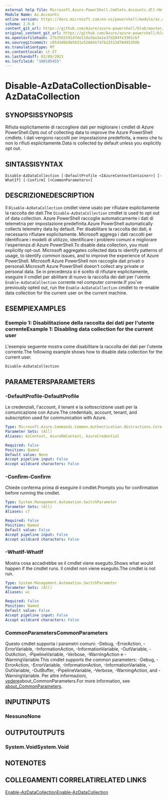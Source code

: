```yaml
---
external help file: Microsoft.Azure.PowerShell.Cmdlets.Accounts.dll-Help.xml
Module Name: Az.Accounts
online version: https://docs.microsoft.com/en-us/powershell/module/az.accounts/disable-azdatacollection
schema: 2.0.0
content_git_url: https://github.com/Azure/azure-powershell/blob/master/src/Accounts/Accounts/help/Disable-AzDataCollection.md
original_content_git_url: https://github.com/Azure/azure-powershell/blob/master/src/Accounts/Accounts/help/Disable-AzDataCollection.md
ms.openlocfilehash: 27b3565191d7de110a5ba3a1e37d204fe3301cbf
ms.sourcegitcommit: c05d3d669b5631e526841f47b22513d78495350b
ms.translationtype: MT
ms.contentlocale: it-IT
ms.lasthandoff: 02/09/2021
ms.locfileid: "100195455"
---
```

# <span data-ttu-id="a5dd4-101">Disable-AzDataCollection</span><span class="sxs-lookup"><span data-stu-id="a5dd4-101">Disable-AzDataCollection</span></span>

## <span data-ttu-id="a5dd4-102">SYNOPSIS</span><span class="sxs-lookup"><span data-stu-id="a5dd4-102">SYNOPSIS</span></span>
<span data-ttu-id="a5dd4-103">Rifiuta esplicitamente di raccogliere dati per migliorare i cmdlet di Azure PowerShell.</span><span class="sxs-lookup"><span data-stu-id="a5dd4-103">Opts out of collecting data to improve the Azure PowerShell cmdlets.</span></span> <span data-ttu-id="a5dd4-104">I dati vengono raccolti per impostazione predefinita, a meno che tu non lo rifiuti esplicitamente.</span><span class="sxs-lookup"><span data-stu-id="a5dd4-104">Data is collected by default unless you explicitly opt out.</span></span>

## <span data-ttu-id="a5dd4-105">SINTASSI</span><span class="sxs-lookup"><span data-stu-id="a5dd4-105">SYNTAX</span></span>

```
Disable-AzDataCollection [-DefaultProfile <IAzureContextContainer>] [-WhatIf] [-Confirm] [<CommonParameters>]
```

## <span data-ttu-id="a5dd4-106">DESCRIZIONE</span><span class="sxs-lookup"><span data-stu-id="a5dd4-106">DESCRIPTION</span></span>

<span data-ttu-id="a5dd4-107">Il `Disable-AzDataCollection` cmdlet viene usato per rifiutare esplicitamente la raccolta dei dati.</span><span class="sxs-lookup"><span data-stu-id="a5dd4-107">The `Disable-AzDataCollection` cmdlet is used to opt out of data collection.</span></span> <span data-ttu-id="a5dd4-108">Azure PowerShell raccoglie automaticamente i dati di telemetria per impostazione predefinita.</span><span class="sxs-lookup"><span data-stu-id="a5dd4-108">Azure PowerShell automatically collects telemetry data by default.</span></span> <span data-ttu-id="a5dd4-109">Per disabilitare la raccolta dei dati, è necessario rifiutare esplicitamente. Microsoft aggrega i dati raccolti per identificare i modelli di utilizzo, identificare i problemi comuni e migliorare l'esperienza di Azure PowerShell.</span><span class="sxs-lookup"><span data-stu-id="a5dd4-109">To disable data collection, you must explicitly opt-out. Microsoft aggregates collected data to identify patterns of usage, to identify common issues, and to improve the experience of Azure PowerShell.</span></span> <span data-ttu-id="a5dd4-110">Microsoft Azure PowerShell non raccoglie dati privati o personali.</span><span class="sxs-lookup"><span data-stu-id="a5dd4-110">Microsoft Azure PowerShell doesn't collect any private or personal data.</span></span> <span data-ttu-id="a5dd4-111">Se in precedenza si è scelto di rifiutare esplicitamente, eseguire il cmdlet per abilitare di nuovo la raccolta dei dati per l'utente `Enable-AzDataCollection` corrente nel computer corrente.</span><span class="sxs-lookup"><span data-stu-id="a5dd4-111">If you've previously opted out, run the `Enable-AzDataCollection` cmdlet to re-enable data collection for the current user on the current machine.</span></span>

## <span data-ttu-id="a5dd4-112">ESEMPI</span><span class="sxs-lookup"><span data-stu-id="a5dd4-112">EXAMPLES</span></span>

### <span data-ttu-id="a5dd4-113">Esempio 1: Disabilitazione della raccolta dei dati per l'utente corrente</span><span class="sxs-lookup"><span data-stu-id="a5dd4-113">Example 1: Disabling data collection for the current user</span></span>

<span data-ttu-id="a5dd4-114">L'esempio seguente mostra come disabilitare la raccolta dei dati per l'utente corrente.</span><span class="sxs-lookup"><span data-stu-id="a5dd4-114">The following example shows how to disable data collection for the current user.</span></span>

```powershell
Disable-AzDataCollection
```

## <span data-ttu-id="a5dd4-115">PARAMETERS</span><span class="sxs-lookup"><span data-stu-id="a5dd4-115">PARAMETERS</span></span>

### <span data-ttu-id="a5dd4-116">-DefaultProfile</span><span class="sxs-lookup"><span data-stu-id="a5dd4-116">-DefaultProfile</span></span>

<span data-ttu-id="a5dd4-117">Le credenziali, l'account, il tenant e la sottoscrizione usati per la comunicazione con Azure.</span><span class="sxs-lookup"><span data-stu-id="a5dd4-117">The credentials, account, tenant, and subscription used for communication with Azure.</span></span>

```yaml
Type: Microsoft.Azure.Commands.Common.Authentication.Abstractions.Core.IAzureContextContainer
Parameter Sets: (All)
Aliases: AzContext, AzureRmContext, AzureCredential

Required: False
Position: Named
Default value: None
Accept pipeline input: False
Accept wildcard characters: False
```

### <span data-ttu-id="a5dd4-118">-Confirm</span><span class="sxs-lookup"><span data-stu-id="a5dd4-118">-Confirm</span></span>

<span data-ttu-id="a5dd4-119">Chiede conferma prima di eseguire il cmdlet.</span><span class="sxs-lookup"><span data-stu-id="a5dd4-119">Prompts you for confirmation before running the cmdlet.</span></span>

```yaml
Type: System.Management.Automation.SwitchParameter
Parameter Sets: (All)
Aliases: cf

Required: False
Position: Named
Default value: False
Accept pipeline input: False
Accept wildcard characters: False
```

### <span data-ttu-id="a5dd4-120">-WhatIf</span><span class="sxs-lookup"><span data-stu-id="a5dd4-120">-WhatIf</span></span>

<span data-ttu-id="a5dd4-121">Mostra cosa accadrebbe se il cmdlet viene eseguito.</span><span class="sxs-lookup"><span data-stu-id="a5dd4-121">Shows what would happen if the cmdlet runs.</span></span> <span data-ttu-id="a5dd4-122">Il cmdlet non viene eseguito.</span><span class="sxs-lookup"><span data-stu-id="a5dd4-122">The cmdlet is not run.</span></span>

```yaml
Type: System.Management.Automation.SwitchParameter
Parameter Sets: (All)
Aliases: wi

Required: False
Position: Named
Default value: False
Accept pipeline input: False
Accept wildcard characters: False
```

### <span data-ttu-id="a5dd4-123">CommonParameters</span><span class="sxs-lookup"><span data-stu-id="a5dd4-123">CommonParameters</span></span>

<span data-ttu-id="a5dd4-124">Questo cmdlet supporta i parametri comuni: -Debug, -ErrorAction, -ErrorVariable, -InformationAction, -InformationVariable, -OutVariable, -OutAction, -PipelineVariable, -Verbose, -WarningAction e -WarningVariable.</span><span class="sxs-lookup"><span data-stu-id="a5dd4-124">This cmdlet supports the common parameters: -Debug, -ErrorAction, -ErrorVariable, -InformationAction, -InformationVariable, -OutVariable, -OutBuffer, -PipelineVariable, -Verbose, -WarningAction, and -WarningVariable.</span></span> <span data-ttu-id="a5dd4-125">Per altre informazioni, [vedere](/powershell/module/microsoft.powershell.core/about/about_commonparameters)about_CommonParameters.</span><span class="sxs-lookup"><span data-stu-id="a5dd4-125">For more information, see [about_CommonParameters](/powershell/module/microsoft.powershell.core/about/about_commonparameters).</span></span>

## <span data-ttu-id="a5dd4-126">INPUT</span><span class="sxs-lookup"><span data-stu-id="a5dd4-126">INPUTS</span></span>

### <span data-ttu-id="a5dd4-127">Nessuno</span><span class="sxs-lookup"><span data-stu-id="a5dd4-127">None</span></span>

## <span data-ttu-id="a5dd4-128">OUTPUT</span><span class="sxs-lookup"><span data-stu-id="a5dd4-128">OUTPUTS</span></span>

### <span data-ttu-id="a5dd4-129">System.Void</span><span class="sxs-lookup"><span data-stu-id="a5dd4-129">System.Void</span></span>

## <span data-ttu-id="a5dd4-130">NOTE</span><span class="sxs-lookup"><span data-stu-id="a5dd4-130">NOTES</span></span>

## <span data-ttu-id="a5dd4-131">COLLEGAMENTI CORRELATI</span><span class="sxs-lookup"><span data-stu-id="a5dd4-131">RELATED LINKS</span></span>

[<span data-ttu-id="a5dd4-132">Enable-AzDataCollection</span><span class="sxs-lookup"><span data-stu-id="a5dd4-132">Enable-AzDataCollection</span></span>](./Enable-AzDataCollection.md)

